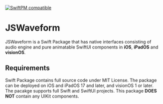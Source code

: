 [![SwiftPM compatible](https://img.shields.io/badge/SwiftPM-compatible-brightgreen.svg)](https://swift.org/package-manager/)

# JSWaveform

JSWaveform is a Swift Package that has native interfaces consisting of audio engine and pure animatable SwiftUI components in **iOS**, **iPadOS** and **visionOS**. 

## Requirements

Swift Package contains full source code under MIT License. The package can be deployed on iOS and iPadOS 17 and later, and visionOS 1 or later. The pacakge supports full Swift and SwiftUI projects. This package **DOES NOT** contain any UIKit components.

